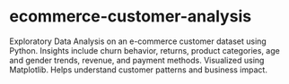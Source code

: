 # ecommerce-customer-analysis
Exploratory Data Analysis on an e-commerce customer dataset using Python. Insights include churn behavior, returns, product categories, age and gender trends, revenue, and payment methods. Visualized using Matplotlib. Helps understand customer patterns and business impact.
